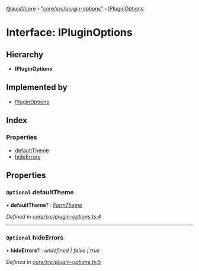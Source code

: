 [@aujsf/core](../README.md) › ["core/src/plugin-options"](../modules/_core_src_plugin_options_.md) › [IPluginOptions](_core_src_plugin_options_.ipluginoptions.md)

# Interface: IPluginOptions

## Hierarchy

* **IPluginOptions**

## Implemented by

* [PluginOptions](../classes/_core_src_plugin_options_.pluginoptions.md)

## Index

### Properties

* [defaultTheme](_core_src_plugin_options_.ipluginoptions.md#optional-defaulttheme)
* [hideErrors](_core_src_plugin_options_.ipluginoptions.md#optional-hideerrors)

## Properties

### `Optional` defaultTheme

• **defaultTheme**? : *[FormTheme](_core_src_models_form_template_.formtheme.md)*

*Defined in [core/src/plugin-options.ts:4](https://github.com/jbockle/au-jsonschema-form/blob/ffdfbe8/packages/core/src/plugin-options.ts#L4)*

___

### `Optional` hideErrors

• **hideErrors**? : *undefined | false | true*

*Defined in [core/src/plugin-options.ts:5](https://github.com/jbockle/au-jsonschema-form/blob/ffdfbe8/packages/core/src/plugin-options.ts#L5)*
